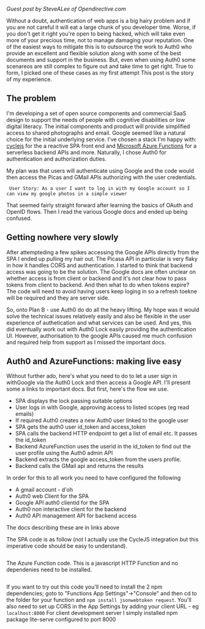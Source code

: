 *Guest post by SteveALee of Opendirective.com*

Without a doubt, authentication of web apps is a big hairy problem and if you are not careful it will eat a large chunk of you developer time. 
Worse, if you don't get it right you're open to being hacked, which will take even more of your precious time, not to manage damaging your reputation.
One of the easiest ways to mitigate this is to outsource the work to Auth0 who provide an excellent and flexible solution along with some of the best documents and support in the business.
But, even when using Auth0 some scenareos are still complex to figure out and take time to get right. 
True to form, I picked one of these cases as my first attempt
This post is the story of my experience.

## The problem
I'm developing a set of open source components and commercial SaaS design to support the needs of people with cognitive disabilities or low digital literacy.
The initial components and product will provide simplified access to shared photographs and email. Google seemed like a natural choice for the initial underlying service. 
I've chosen a stack I'm happy with: [cyclejs](https://cycle.js.org/) for the a reactive SPA front end and [Microsoft Azure Functions](https://azure.microsoft.com/en-us/services/functions/) 
for a serverless backend APIs and more. Naturally, I chose Auth0 for authentication and authorization duties. 

My plan was that users will authenticate using Google and the code would then access the Picas and GMail APIs authorizing with the user credentials.

``` User Story: As a user I want to log in with my Google account so I can view my google photos in a simple viewer```

That seemed fairly straight forward after learning the basics of OAuth and OpenID flows. Then I read the various Google docs and ended up being confused.

## Getting nowhere very slowly

After attempteding a few spikes accessing the Google APIs directly from the SPA I ended up pulling my hair out. 
The Picasa API in particular is very flaky in how it handles CORS and authentication. I started to think that backend access was going to 
be the solution. The Google docs are often unclear on whether access is from client or backend and it's not clear how to pass tokens from client to backend.
And then what to do when tokens expire? The code will need to avoid having users keep loging in so a refresh toekne will be required and they are server side.

So, onto Plan B - use Auth0 do do all the heavy lifting. My hope was it would solve the technical issues relatively easily and also be flexible in the user experience of authetication and what services can be used.
And yes, this did eventually work out with Auth0 Lock easily providing the authentication UI. 
However, authorisation to the google APIs caused me much confusion and required help from support as I missed the important docs.

## Auth0 and AzureFunctions: making live easy

Without further ado, here's what you need to do to let a user sign in withGoogle via the Auth0 Lock and then access a Google API. 
I'll present some a links to important docs. But first, here's the flow we use.

* SPA displays the lock passing suitable options
* User logs in with Google, approving access to listed scopes (eg read emails)
* If required Auth0 creates a new Auth0 user linked to the google user
* SPA gets the auth0 user id_token and access_token
* SPA calls the backend HTTP endpoint to get a list of email etc. It passes the id_token 
* Backend AzureFunction uses the userid in the id_token to find out the user profile using the Auth0 admin API
* Backend extracts the google access_token from the users profile.
* Backend calls the GMail api and returns the results

In order for this to all work you need to have configured the following

* A gmail account - d'oh
* Auth0 web Client for the SPA
* Google API auth0 clientid for the SPA
* Auth0 non interactive client for the backend
* Auth0 API management API for backend access

The docs describing these are in links above

The SPA code is as follow (not I actually use the CycleJS integration but this imperative code should be easy to understand). 

```

```

The Azure Function code. This is a javascript HTTP Function and no dependenies need to be installed.

```

```

If you want to try out this code you'll need to install the 2 npm dependencies; goto to "Functions App Settings"->"Console" and then cd to the folder for your function and ```npm install jsonwebtoken request```. You'll also need to set up CORS in the App Settings by adding your client URL - eg ```localhost:8000``` 
For client development server I simply installed npm package lite-serve configured to port 8000

